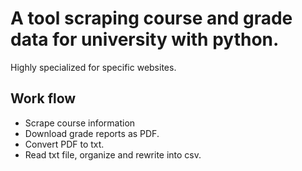 # A tool scraping course and grade data for university with python.


Highly specialized for specific websites.


## Work flow


- Scrape course information
- Download grade reports as PDF.
- Convert PDF to txt.
- Read txt file, organize and rewrite into csv.